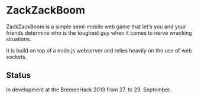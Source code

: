 ZackZackBoom
============

ZackZackBoom is a simple semi-mobile web game that let's you and your friends determine who is the toughest guy when it comes to nerve wracking situations.

It is build on top of a node.js webserver and relies heavily on the use of web sockets.

Status
-------
In development at the BremenHack 2013 from 27. to 29. September.

